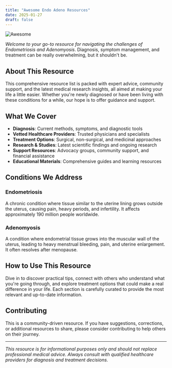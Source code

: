 ```yaml
---
title: "Awesome Endo Adeno Resources"
date: 2025-01-27
draft: false
---
```


![Awesome](https://awesome.re/badge.svg)

*Welcome to your go-to resource for navigating the challenges of Endometriosis and Adenomyosis*. Diagnosis, symptom management, and treatment can be really overwhelming, but it shouldn't be.

## About This Resource

This comprehensive resource list is packed with expert advice, community support, and the latest medical research insights, all aimed at making your life a little easier. Whether you're newly diagnosed or have been living with these conditions for a while, our hope is to offer guidance and support.

## What We Cover

- **Diagnosis**: Current methods, symptoms, and diagnostic tools
- **Vetted Healthcare Providers**: Trusted physicians and specialists  
- **Treatment Options**: Surgical, non-surgical, and medicinal approaches
- **Research & Studies**: Latest scientific findings and ongoing research
- **Support Resources**: Advocacy groups, community support, and financial assistance
- **Educational Materials**: Comprehensive guides and learning resources

## Conditions We Address

### Endometriosis
A chronic condition where tissue similar to the uterine lining grows outside the uterus, causing pain, heavy periods, and infertility. It affects approximately 190 million people worldwide.

### Adenomyosis  
A condition where endometrial tissue grows into the muscular wall of the uterus, leading to heavy menstrual bleeding, pain, and uterine enlargement. It often resolves after menopause.

## How to Use This Resource

Dive in to discover practical tips, connect with others who understand what you're going through, and explore treatment options that could make a real difference in your life. Each section is carefully curated to provide the most relevant and up-to-date information.

## Contributing

This is a community-driven resource. If you have suggestions, corrections, or additional resources to share, please consider contributing to help others on their journey.

---

*This resource is for informational purposes only and should not replace professional medical advice. Always consult with qualified healthcare providers for diagnosis and treatment decisions.*
